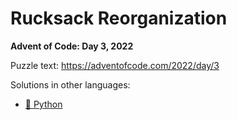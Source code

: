 # Rucksack Reorganization

**Advent of Code: Day 3, 2022**

Puzzle text: <https://adventofcode.com/2022/day/3>

Solutions in other languages:

- [🐍 Python](../../../../python/2022/03_rucksack_reorganization)
